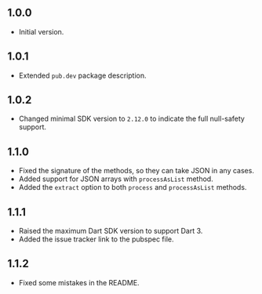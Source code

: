 ## 1.0.0

- Initial version.

## 1.0.1

- Extended `pub.dev` package description.

## 1.0.2

- Changed minimal SDK version to `2.12.0` to indicate the full null-safety support.

## 1.1.0

- Fixed the signature of the methods, so they can take JSON in any cases.
- Added support for JSON arrays with `processAsList` method.
- Added the `extract` option to both `process` and `processAsList` methods.

## 1.1.1

- Raised the maximum Dart SDK version to support Dart 3.
- Added the issue tracker link to the pubspec file.

## 1.1.2

- Fixed some mistakes in the README.